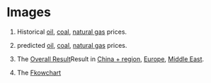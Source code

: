 # Images

1. Historical [oil](https://github.com/GreenComp-ERC/Shilin_ImpactOfFossilFeulPrice/blob/main/Image/crude_oil_price_over_time.png), [coal](https://github.com/GreenComp-ERC/Shilin_ImpactOfFossilFeulPrice/blob/main/Image/coal_price_over_time_with_average.png), [natural gas](https://github.com/GreenComp-ERC/Shilin_ImpactOfFossilFeulPrice/blob/main/Image/natural_gas_price_over_time.png) prices.

2. predicted [oil](https://github.com/GreenComp-ERC/Shilin_ImpactOfFossilFeulPrice/blob/main/Image/Oil_Price_Prediction.png), [coal](https://github.com/GreenComp-ERC/Shilin_ImpactOfFossilFeulPrice/blob/main/Image/Coal_Proce_Predictoion.png), [natural gas](https://github.com/GreenComp-ERC/Shilin_ImpactOfFossilFeulPrice/blob/main/Image/Gas_Price_Prediction.png) prices.

3. The [Overall Result](https://github.com/GreenComp-ERC/Shilin_ImpactOfFossilFeulPrice/blob/main/Image/Result1.png)Result in [China + region](https://github.com/GreenComp-ERC/Shilin_ImpactOfFossilFeulPrice/blob/main/Image/Result_China%2B.png), [Europe](https://github.com/GreenComp-ERC/Shilin_ImpactOfFossilFeulPrice/blob/main/Image/Result.Europe.png), [Middle East](https://github.com/GreenComp-ERC/Shilin_ImpactOfFossilFeulPrice/blob/main/Image/Result_Middle_East.png).
4. The [Fkowchart](https://github.com/GreenComp-ERC/Shilin_ImpactOfFossilFeulPrice/blob/main/Image/Flowchart.jpg)
